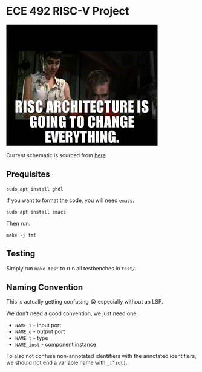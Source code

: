 # ECE 492 RISC-V Project

![](https://raw.githubusercontent.com/cbebe/dotfiles/master/risc.gif)

Current schematic is sourced from [here](https://www.youtube.com/watch?v=zW2Pmki81ow)

## Prequisites

```
sudo apt install ghdl
```

If you want to format the code, you will need `emacs`.

```
sudo apt install emacs
```

Then run:

```
make -j fmt
```

## Testing

Simply run `make test` to run all testbenches in `test/`.

## Naming Convention

This is actually getting confusing 😭 especially without an LSP.

We don't need a good convention, we just need one.

- `NAME_i` - input port
- `NAME_o` - output port
- `NAME_t` - type
- `NAME_inst` - component instance

To also not confuse non-annotated identifiers with the annotated identifiers, we
should not end a variable name with `_[^iot]`.
